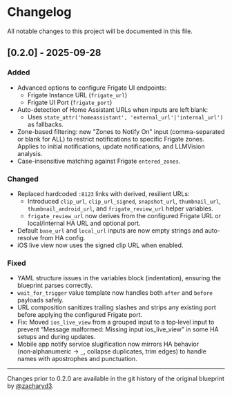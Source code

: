 # Changelog

All notable changes to this project will be documented in this file.

## [0.2.0] - 2025-09-28

### Added
- Advanced options to configure Frigate UI endpoints:
  - Frigate Instance URL (`frigate_url`)
  - Frigate UI Port (`frigate_port`)
- Auto-detection of Home Assistant URLs when inputs are left blank:
  - Uses `state_attr('homeassistant', 'external_url'|'internal_url')` as fallbacks.
- Zone-based filtering: new "Zones to Notify On" input (comma-separated or blank for ALL) to restrict notifications to specific Frigate zones. Applies to initial notifications, update notifications, and LLMVision analysis.
- Case-insensitive matching against Frigate `entered_zones`.

### Changed
- Replaced hardcoded `:8123` links with derived, resilient URLs:
  - Introduced `clip_url`, `clip_url_signed`, `snapshot_url`, `thumbnail_url`, `thumbnail_android_url`, and `frigate_review_url` helper variables.
  - `frigate_review_url` now derives from the configured Frigate URL or local/internal HA URL and optional port.
- Default `base_url` and `local_url` inputs are now empty strings and auto-resolve from HA config.
- iOS live view now uses the signed clip URL when enabled.

### Fixed
- YAML structure issues in the variables block (indentation), ensuring the blueprint parses correctly.
- `wait_for_trigger` value template now handles both `after` and `before` payloads safely.
- URL composition sanitizes trailing slashes and strips any existing port before applying the configured Frigate port.
- Fix: Moved `ios_live_view` from a grouped input to a top‑level input to prevent “Message malformed: Missing input ios_live_view” in some HA setups and during updates.
 - Mobile app notify service slugification now mirrors HA behavior (non‑alphanumeric → `_`, collapse duplicates, trim edges) to handle names with apostrophes and punctuation.

---

Changes prior to 0.2.0 are available in the git history of the original blueprint by [@zacharyd3](https://github.com/zacharyd3/Frigate-Vision).
